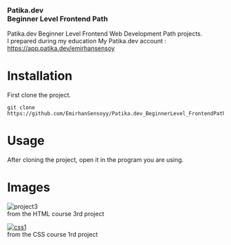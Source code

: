 ### Patika.dev <br> Beginner Level Frontend Path
Patika.dev Beginner Level Frontend Web Development Path projects. <br>
I prepared during my education  My Patika.dev account : https://app.patika.dev/emirhansensoy

# Installation

First clone the project.
```
git clone https://github.com/EmirhanSensoyy/Patika.dev_BeginnerLevel_FrontendPath.git
```
# Usage
After cloning the project, open it in the program you are using.

# Images

![project3](https://media.giphy.com/media/UvHAFW2csYBxZgCs1U/giphy.gif) <br>
from the HTML course 3rd project

[![css1](https://iili.io/H5IPECB.md.png)](https://freeimage.host/i/H5IPECB) <br>
from the CSS course 1rd project
